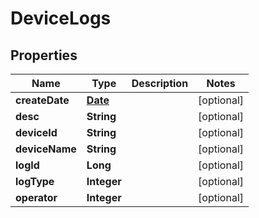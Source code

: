 
# DeviceLogs

## Properties
Name | Type | Description | Notes
------------ | ------------- | ------------- | -------------
**createDate** | [**Date**](Date.md) |  |  [optional]
**desc** | **String** |  |  [optional]
**deviceId** | **String** |  |  [optional]
**deviceName** | **String** |  |  [optional]
**logId** | **Long** |  |  [optional]
**logType** | **Integer** |  |  [optional]
**operator** | **Integer** |  |  [optional]



